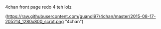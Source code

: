 4chan front page redo 4 teh lolz


(https://raw.githubusercontent.com/guandi97/4chan/master/2015-08-17-205214_1280x800_scrot.png "4chan")
